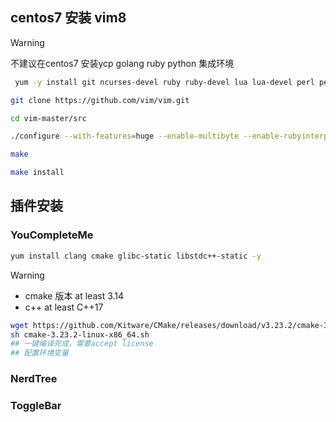 ## centos7 安装 vim8


> [!WARNING]
> 不建议在centos7 安装ycp golang ruby python 集成环境


```bash
 yum -y install git ncurses-devel ruby ruby-devel lua lua-devel perl perl-devel python3 python3-devel python2-devel perl-ExtUtils-Embed lrzsz cmake wget gcc gcc-c++ unzip

git clone https://github.com/vim/vim.git

cd vim-master/src

./configure --with-features=huge --enable-multibyte --enable-rubyinterp=yes --enable-pythoninterp=yes --enable-python3interp=yes --prefix=/usr/local/vim8

make 

make install
```


## 插件安装

### YouCompleteMe


```bash
yum install clang cmake glibc-static libstdc++-static -y

```
> [!WARNING]
> - cmake 版本 at least 3.14
> - c++ at least C++17


```bash
wget https://github.com/Kitware/CMake/releases/download/v3.23.2/cmake-3.23.2-linux-x86_64.sh
sh cmake-3.23.2-linux-x86_64.sh
## 一键编译完成，需要accept license
## 配置环境变量

```



### NerdTree


### ToggleBar



